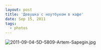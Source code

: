 ```yaml
---
layout: post
title: 'Девушка с ноутбуком в кафе'
date: Sep 15, 2011
tags:
  - photos
---
```


![2011-09-04-5D-5809-Artem-Sapegin.jpg](photo://198)
